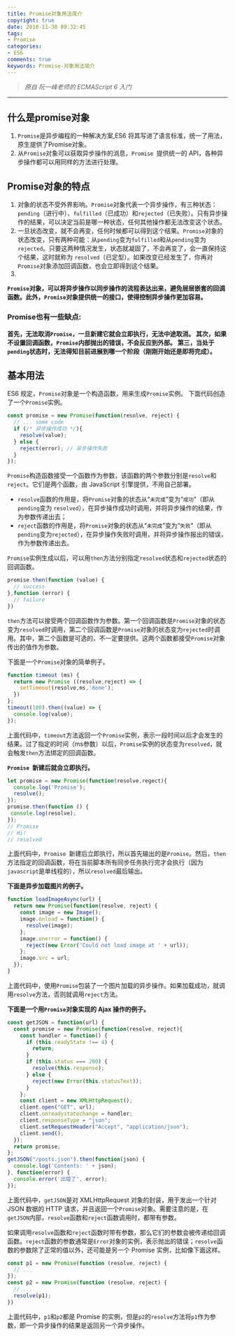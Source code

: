 ```yaml
---
title: Promise对象用法简介
copyright: true
date: 2018-11-30 09:32:45
tags:
- Promise
categories:
- ES6
comments: true
keywords: Promise-对象用法简介
---
```


>*原自 阮一峰老师的 ECMAScript 6 入门*

***
<!-- more -->

## 什么是promise对象

 1. `Promise`是异步编程的一种解决方案,ES6 将其写进了语言标准，统一了用法，原生提供了Promise对象。
 2. 从`Promise`对象可以获取异步操作的消息，`Promise `提供统一的 API，各种异步操作都可以用同样的方法进行处理。

## Promise对象的特点
 
 1. 对象的状态不受外界影响。`Promise`对象代表一个异步操作，有三种状态：`pending`（进行中）、`fulfilled`（已成功）和`rejected`（已失败）。只有异步操作的结果，可以决定当前是哪一种状态，任何其他操作都无法改变这个状态。
 2. 一旦状态改变，就不会再变，任何时候都可以得到这个结果。`Promise`对象的状态改变，只有两种可能：从`pending`变为`fulfilled`和从`pending`变为`rejected`。只要这两种情况发生，状态就凝固了，不会再变了，会一直保持这个结果，这时就称为 `resolved`（已定型）。如果改变已经发生了，你再对`Promise`对象添加回调函数，也会立即得到这个结果。
 3. 
**`Promise`对象，可以将异步操作以同步操作的流程表达出来，避免层层嵌套的回调函数。此外，`Promise`对象提供统一的接口，使得控制异步操作更加容易。**

### Promise也有一些缺点:
**首先，无法取消`Promise`，一旦新建它就会立即执行，无法中途取消。
其次，如果不设置回调函数，`Promise`内部抛出的错误，不会反应到外部。
第三，当处于`pending`状态时，无法得知目前进展到哪一个阶段（刚刚开始还是即将完成）。**

## 基本用法
ES6 规定，`Promise`对象是一个构造函数，用来生成`Promise`实例。
下面代码创造了一个`Promise`实例。
```javascript
const promise = new Promise(function(resolve, reject) {
  // ... some code
  if (/* 异步操作成功 */){
    resolve(value);
  } else {
    reject(error); // 异步操作失败
  }
});
```
`Promise`构造函数接受一个函数作为参数，该函数的两个参数分别是`resolve`和`reject`。它们是两个函数，由 JavaScript 引擎提供，不用自己部署。

 - `resolve`函数的作用是，将`Promise`对象的状态从“`未完成`”变为“`成功`”（即从 `pending`变为 `resolved`），在异步操作成功时调用，并将异步操作的结果，作为参数传递出去；
 - `reject`函数的作用是，将`Promise`对象的状态从“`未完成`”变为“`失败`”（即从 `pending`变为`rejected`），在异步操作失败时调用，并将异步操作报出的错误，作为参数传递出去。

`Promise`实例生成以后，可以用`then`方法分别指定`resolved`状态和`rejected`状态的回调函数。
```javascript
promise.then(function (value) {
  // success
},function (error) {
  // failure
})
```
`then`方法可以接受两个回调函数作为参数。第一个回调函数是`Promise`对象的状态变为`resolved`时调用，第二个回调函数是`Promise`对象的状态变为`rejected`时调用。其中，第二个函数是可选的，不一定要提供。这两个函数都接受`Promise`对象传出的值作为参数。

下面是一个`Promise`对象的简单例子。
```javascript
function timeout (ms) {
  return new Promise ((resolve,reject) => {
    setTimeout(resolve,ms,'done');
  })
};
timeout(100).then((value) => {
  console.log(value);
});
```
上面代码中，`timeout`方法返回一个`Promise`实例，表示一段时间以后才会发生的结果。过了指定的时间（ms参数）以后，`Promise`实例的状态变为`resolved`，就会触发`then`方法绑定的回调函数。

**`Promise `新建后就会立即执行。**
```javascript
let promise = new Promise(function(resolve,regect){
  console.log('Promise');
  resolve();
});
promise.then(function () {
 console.log(resolve);
});
// Promise
// Hi!
// resolved
```
上面代码中，`Promise `新建后立即执行，所以首先输出的是`Promise`。然后，`then`方法指定的回调函数，将在当前脚本所有同步任务执行完才会执行（因为`javascript`是单线程的），所以`resolved`最后输出。

**下面是异步加载图片的例子。**
```javascript
function loadImageAsync(url) {
  return new Promise(function(resolve, reject) {
    const image = new Image();
    image.onload = function() {
      resolve(image);
    };
    image.onerror = function() {
      reject(new Error('Could not load image at ' + url));
    };
    image.src = url;
  });
}
```
上面代码中，使用`Promise`包装了一个图片加载的异步操作。如果加载成功，就调用`resolve`方法，否则就调用`reject`方法。

**下面是一个用`Promise`对象实现的 Ajax 操作的例子。**
```javascript
const getJSON = function(url) {
  const promise = new Promise(function(resolve, reject){
    const handler = function() {
      if (this.readyState !== 4) {
        return;
      }
      if (this.status === 200) {
        resolve(this.response);
      } else {
        reject(new Error(this.statusText));
      }
    };
    const client = new XMLHttpRequest();
    client.open("GET", url);
    client.onreadystatechange = handler;
    client.responseType = "json";
    client.setRequestHeader("Accept", "application/json");
    client.send();
  });
  return promise;
};
getJSON("/posts.json").then(function(json) {
  console.log('Contents: ' + json);
}, function(error) {
  console.error('出错了', error);
});
```
上面代码中，`getJSON`是对 XMLHttpRequest 对象的封装，用于发出一个针对 JSON 数据的 HTTP 请求，并且返回一个`Promise`对象。需要注意的是，在`getJSON`内部，`resolve`函数和`reject`函数调用时，都带有参数。

如果调用`resolve`函数和`reject`函数时带有参数，那么它们的参数会被传递给回调函数。`reject`函数的参数通常是`Error`对象的实例，表示抛出的错误；`resolve`函数的参数除了正常的值以外，还可能是另一个 Promise 实例，比如像下面这样。
```javascript
const p1 = new Promise(function (resolve, reject) {
  // ...
});
const p2 = new Promise(function (resolve, reject) {
  // ...
  resolve(p1);
})
```
上面代码中，`p1`和`p2`都是 Promise 的实例，但是`p2`的`resolve`方法将`p1`作为参数，即一个异步操作的结果是返回另一个异步操作。


